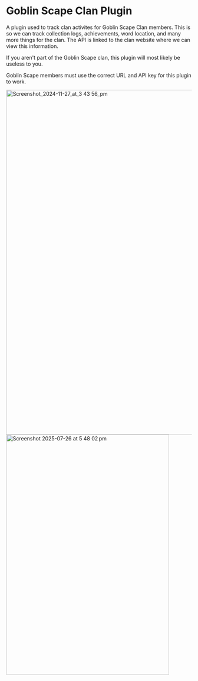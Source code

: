 # Goblin Scape Clan Plugin
A plugin used to track clan activites for Goblin Scape Clan members. This is so we can track collection logs, achievements, word location, and many more things for the clan. The API is linked to the clan website where we can view this information. 

If you aren't part of the Goblin Scape clan, this plugin will most likely be useless to you. 

Goblin Scape members must use the correct URL and API key for this plugin to work.

<img width="1902" height="933" alt="Screenshot_2024-11-27_at_3 43 56_pm" src="https://github.com/user-attachments/assets/342d463a-6822-4963-b293-77781d068539" />
</br>
<img width="442" height="650" alt="Screenshot 2025-07-26 at 5 48 02 pm" src="https://github.com/user-attachments/assets/d5e6843b-056f-455a-88d1-31649174b200" />
